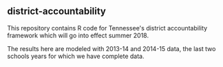 ## district-accountability

This repository contains R code for Tennessee's district accountability framework which will go into effect summer 2018. 

The results here are modeled with 2013-14 and 2014-15 data, the last two schools years for which we have complete data.
